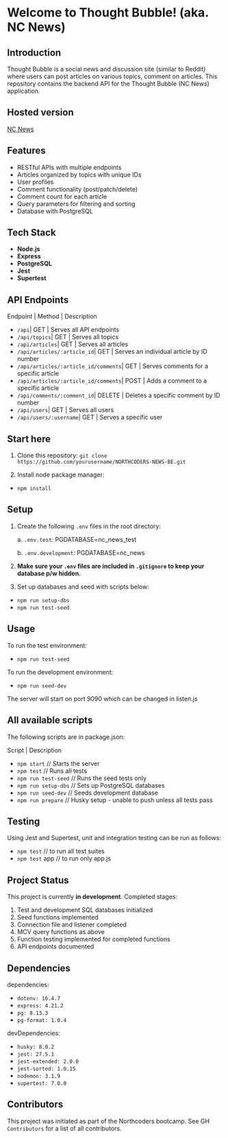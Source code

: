 # Welcome to Thought Bubble! (aka. NC News)

## Introduction
Thought Bubble is a social news and discussion site (similar to Reddit) where users can post articles on various topics, comment on articles. This repository contains the backend API for the Thought Bubble (NC News) application.

## Hosted version 
[NC News](https://nc-news-site.onrender.com)

## Features
- RESTful APIs with multiple endpoints
- Articles organized by topics with unique IDs
- User profiles 
- Comment functionality (post/patch/delete)
- Comment count for each article
- Query parameters for filtering and sorting
- Database with PostgreSQL

## Tech Stack
- **Node.js**
- **Express**
- **PostgreSQL**
- **Jest**
- **Supertest**

## API Endpoints

Endpoint | Method | Description                                                  

 - `/api`| GET | Serves all API endpoints
 - `/api/topics`| GET | Serves all topics
 - `/api/articles`| GET | Serves all articles
 - `/api/articles/:article_id`| GET | Serves an individual article by ID number
 - `/api/articles/:article_id/comments`| GET | Serves comments for a specific article 
 - `/api/articles/:article_id/comments`| POST | Adds a comment to a specific article
 - `/api/comments/:comment_id`| DELETE | Deletes a specific comment by ID number
 - `/api/users`| GET | Serves all users
 - `/api/users/:username`| GET | Serves a specific user



## Start here 
1. Clone this repository:
`git clone https://github.com/yourusername/NORTHCODERS-NEWS-BE.git`

2. Install node package manager:
 - `npm install`

## Setup
1. Create the following `.env` files in the root directory:

   a. `.env.test`:
   PGDATABASE=nc_news_test

   b. `.env.development`:
   PGDATABASE=nc_news

2. **Make sure your `.env` files are included in `.gitignore` to keep your database p/w hidden.**

3. Set up databases and seed with scripts below:

 - `npm run setup-dbs`
 - `npm run test-seed`

## Usage
To run the test environment: 
 - `npm run test-seed`

To run the development environment:
 - `npm run seed-dev`

The server will start on port 9090 which can be changed in listen.js

## All available scripts
The following scripts are in package.json:

Script | Description 
 - `npm start` // Starts the server 
 - `npm test` // Runs all tests 
 - `npm run test-seed` // Runs the seed tests only
 - `npm run setup-dbs` // Sets up PostgreSQL databases 
 - `npm run seed-dev` // Seeds development database 
 - `npm run prepare` // Husky setup - unable to push unless all tests pass 

## Testing
Using Jest and Supertest, unit and integration testing can be run as follows:
 - `npm test` // to run all test suites
 - `npm test` app // to run only app.js

## Project Status
This project is currently **in development**. 
Completed stages:
1. Test and development SQL databases initialized
2. Seed functions implemented
3. Connection file and listener completed
4. MCV query functions as above
5. Function testing implemented for completed functions
6. API endpoints documented

## Dependencies

dependencies: 
   - `dotenv: 16.4.7`
   - `express: 4.21.2`
   - `pg: 8.13.3`
   - `pg-format: 1.0.4`


devDependencies: 
  - `husky: 8.0.2`
  - `jest: 27.5.1`
  - `jest-extended: 2.0.0`
  - `jest-sorted: 1.0.15`
  - `nodemon: 3.1.9`
  - `supertest: 7.0.0`

## Contributors
This project was initiated as part of the Northcoders bootcamp. See GH `Contributors` for a list of all contributors.
